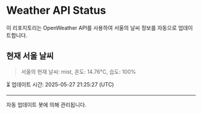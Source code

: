 
# Weather API Status

이 리포지토리는 OpenWeather API를 사용하여 서울의 날씨 정보를 자동으로 업데이트합니다.

## 현재 서울 날씨
> 서울의 현재 날씨: mist, 온도: 14.76°C, 습도: 100%

⏳ 업데이트 시간: 2025-05-27 21:25:27 (UTC)

---
자동 업데이트 봇에 의해 관리됩니다.
